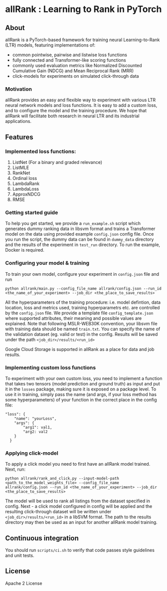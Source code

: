 # allRank : Learning to Rank in PyTorch

## About

allRank is a PyTorch-based framework for training neural Learning-to-Rank (LTR) models, featuring implementations of:
* common pointwise, pairwise and listwise loss functions
* fully connected and Transformer-like scoring functions
* commonly used evaluation metrics like Normalized Discounted Cumulative Gain (NDCG) and Mean Reciprocal Rank (MRR)
* click-models for experiments on simulated click-through data

### Motivation

allRank provides an easy and flexible way to experiment with various LTR neural network models and loss functions.
It is easy to add a custom loss, and to configure the model and the training procedure. 
We hope that allRank will facilitate both research in neural LTR and its industrial applications.

## Features

### Implemented loss functions:
 1. ListNet (For a binary and graded relevance)
 2. ListMLE
 3. RankNet
 4. Ordinal loss
 5. LambdaRank
 6. LambdaLoss
 7. ApproxNDCG
 8. RMSE

### Getting started guide

To help you get started, we provide a ```run_example.sh``` script which generates dummy ranking data in libsvm format and trains
 a Transformer model on the data using provided example ```config.json``` config file. Once you run the script, the dummy data can be found in `dummy_data` directory
 and the results of the experiment in `test_run` directory. To run the example, Docker is required.

### Configuring your model & training

To train your own model, configure your experiment in ```config.json``` file and run  

```python allrank/main.py --config_file_name allrank/config.json --run_id <the_name_of_your_experiment> --job_dir <the_place_to_save_results>```

All the hyperparameters of the training procedure: i.e. model defintion, data location, loss and metrics used, training hyperparametrs etc. are controlled
by the ```config.json``` file. We provide a template file ```config_template.json``` where supported attributes, their meaning and possible values are explained.
 Note that following MSLR-WEB30K convention, your libsvm file with training data should be named `train.txt`. You can specify the name of the validation dataset 
 (eg. valid or test) in the config. Results will be saved under the path ```<job_dir>/results/<run_id>```
 
Google Cloud Storage is supported in allRank as a place for data and job results.


### Implementing custom loss functions

To experiment with your own custom loss, you need to implement a function that takes two tensors (model prediction and ground truth) as input
 and put it in the `losses` package, making sure it is exposed on a package level.
To use it in training, simply pass the name (and args, if your loss method has some hyperparameters) of your function in the correct place in the config file:

```
"loss": {
    "name": "yourLoss",
    "args": {
        "arg1": val1,
        "arg2: val2
    }
  }
```

### Applying click-model

To apply a click model you need to first have an allRank model trained.
Next, run:

```python allrank/rank_and_click.py --input-model-path <path_to_the_model_weights_file> --config_file_name allrank/config.json --run_id <the_name_of_your_experiment> --job_dir <the_place_to_save_results>``` 

The model will be used to rank all listings from the dataset specified in config. Next - a click model configured in config will be applied and the resulting click-through dataset will be written under ```<job_dir>/results/<run_id>``` in a libSVM format.
The path to the results directory may then be used as an input for another allRank model training.

## Continuous integration

You should run `scripts/ci.sh` to verify that code passes style guidelines and unit tests.

## License

Apache 2 License
